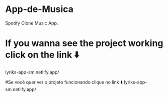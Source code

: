 # App-de-Musica
Spotify Clone Music App. 

# If you wanna see the project working click on the link ⬇️
lyriks-app-sm.netlify.app/



#Se você quer ver o projeto funcionando clique no link ⬇️
lyriks-app-sm.netlify.app/
